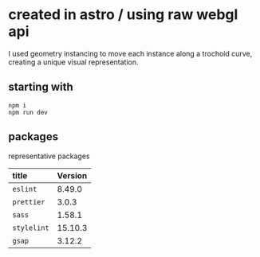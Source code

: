 # created in astro / using raw webgl api

I used geometry instancing to move each instance along a trochoid curve, creating a unique visual representation.


## starting with

```
npm i 
npm run dev
```

## packages

representative packages

| title                  | Version                                          |
| :--------------------- | :----------------------------------------------- |
| `eslint`               | 8.49.0                                           |
| `prettier`             | 3.0.3                                            |
| `sass`                 | 1.58.1                                           |
| `stylelint`            | 15.10.3                                          |
| `gsap`                 | 3.12.2                                           |

